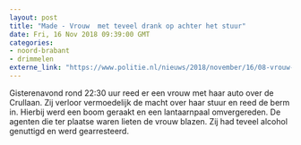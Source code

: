```yaml
---
layout: post
title: "Made - Vrouw  met teveel drank op achter het stuur"
date: Fri, 16 Nov 2018 09:39:00 GMT
categories: 
- noord-brabant 
- drimmelen 
externe_link: "https://www.politie.nl/nieuws/2018/november/16/08-vrouw-met-teveel-drank-op-achter-het-stuur.html"
---
```


Gisterenavond rond 22:30 uur reed er een vrouw met haar auto over de Crullaan. Zij verloor vermoedelijk de macht over haar stuur en reed de berm in. Hierbij werd een boom geraakt en een lantaarnpaal omvergereden. De agenten die ter plaatse waren lieten de vrouw blazen. Zij had teveel alcohol genuttigd en werd gearresteerd.
